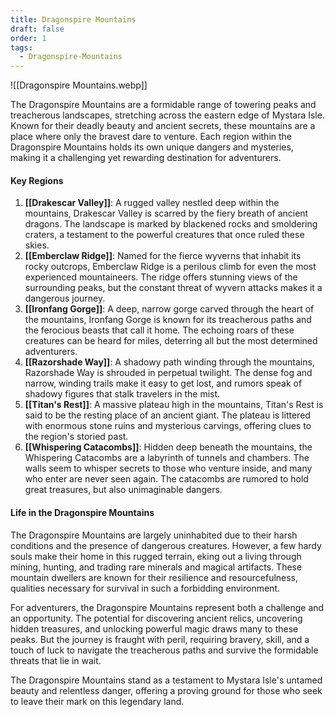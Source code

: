 ```yaml
---
title: Dragonspire Mountains
draft: false
order: 1
tags:
  - Dragonspire-Mountains
---
```


![[Dragonspire Mountains.webp]]

The Dragonspire Mountains are a formidable range of towering peaks and treacherous landscapes, stretching across the eastern edge of Mystara Isle. Known for their deadly beauty and ancient secrets, these mountains are a place where only the bravest dare to venture. Each region within the Dragonspire Mountains holds its own unique dangers and mysteries, making it a challenging yet rewarding destination for adventurers.

#### Key Regions

1. **[[Drakescar Valley]]**: A rugged valley nestled deep within the mountains, Drakescar Valley is scarred by the fiery breath of ancient dragons. The landscape is marked by blackened rocks and smoldering craters, a testament to the powerful creatures that once ruled these skies.
2. **[[Emberclaw Ridge]]**: Named for the fierce wyverns that inhabit its rocky outcrops, Emberclaw Ridge is a perilous climb for even the most experienced mountaineers. The ridge offers stunning views of the surrounding peaks, but the constant threat of wyvern attacks makes it a dangerous journey.
3. **[[Ironfang Gorge]]**: A deep, narrow gorge carved through the heart of the mountains, Ironfang Gorge is known for its treacherous paths and the ferocious beasts that call it home. The echoing roars of these creatures can be heard for miles, deterring all but the most determined adventurers.
4. **[[Razorshade Way]]**: A shadowy path winding through the mountains, Razorshade Way is shrouded in perpetual twilight. The dense fog and narrow, winding trails make it easy to get lost, and rumors speak of shadowy figures that stalk travelers in the mist.
5. **[[Titan's Rest]]**: A massive plateau high in the mountains, Titan's Rest is said to be the resting place of an ancient giant. The plateau is littered with enormous stone ruins and mysterious carvings, offering clues to the region's storied past.
6. **[[Whispering Catacombs]]**: Hidden deep beneath the mountains, the Whispering Catacombs are a labyrinth of tunnels and chambers. The walls seem to whisper secrets to those who venture inside, and many who enter are never seen again. The catacombs are rumored to hold great treasures, but also unimaginable dangers.

#### Life in the Dragonspire Mountains

The Dragonspire Mountains are largely uninhabited due to their harsh conditions and the presence of dangerous creatures. However, a few hardy souls make their home in this rugged terrain, eking out a living through mining, hunting, and trading rare minerals and magical artifacts. These mountain dwellers are known for their resilience and resourcefulness, qualities necessary for survival in such a forbidding environment.

For adventurers, the Dragonspire Mountains represent both a challenge and an opportunity. The potential for discovering ancient relics, uncovering hidden treasures, and unlocking powerful magic draws many to these peaks. But the journey is fraught with peril, requiring bravery, skill, and a touch of luck to navigate the treacherous paths and survive the formidable threats that lie in wait.

The Dragonspire Mountains stand as a testament to Mystara Isle's untamed beauty and relentless danger, offering a proving ground for those who seek to leave their mark on this legendary land.
